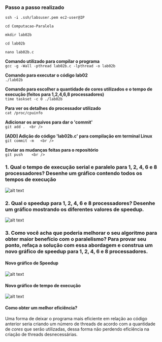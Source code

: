 ### Passo a passo realizado
```
ssh -i .ssh/labsuser.pem ec2-user@IP

cd Computacao-Paralela

mkdir lab02b

cd lab02b

nano lab02b.c
```

**Comando utilizado para compilar o programa** <br />
```gcc -g -Wall -pthread lab02b.c -lpthread -o lab02b ```

**Comando para executar o código lab02** <br />
```./lab02b```

**Comando para escolher a quantidade de cores utilizados e o tempo de execução (feitos para 1,2,4,6,8 processadores)** <br />
```time taskset -c 0 ./lab02b ```

**Para ver os detalhes do processador utilizado** <br />
```cat /proc/cpuinfo```

**Adicionar os arquivos para dar o 'commit'**<br />
```git add .  <br />```

**[ADD] Adição do código 'lab02b.c' para compilação em terminal Linux** <br />
```git commit -m   <br />```

 **Enviar as mudanças feitas para o repositório**  <br />
```git push    <br />```


### 1. Qual o tempo de execução serial e paralelo para 1, 2, 4, 6 e 8 processadores? Desenhe um gráfico contendo todos os tempos de execução
![alt text](assets\tempo_execucao.png)

### 2. Qual o speedup para 1, 2, 4, 6 e 8 processadores? Desenhe um gráfico mostrando os diferentes valores de speedup.
![alt text](assets\tempo_speedup.png)

### 3. Como você acha que poderia melhorar o seu algoritmo para obter maior benefício com o paralelismo? Para provar seu ponto, refaça a solução com essa abordagem e construa um novo gráfico de speedup para 1, 2, 4, 6 e 8 processadores.

#### Novo gráfico de Speedup 
![alt text](assets\tempo_speedup_novo.png)

#### Novo gráfico de tempo de execução
![alt text](assets\tempo_execucao_novo.png)


#### Como obter um melhor eficiência? 
Uma forma de deixar o programa mais eficiente em relação ao código anterior seria criando um número de threads de acordo com a quantidade de *cores* que serão utilizadas, dessa forma não perdendo eficiência na criação de threads desnecessárias. 
